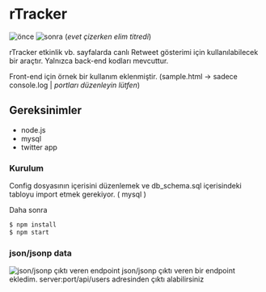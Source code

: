 # rTracker

![önce](http://i.imgur.com/kSRxYb0.png)
![sonra](http://i.imgur.com/UBQC8if.png)
(*evet çizerken elim titredi*)

rTracker etkinlik vb. sayfalarda canlı Retweet gösterimi için kullanılabilecek bir araçtır. Yalnızca back-end kodları mevcuttur.

Front-end için örnek bir kullanım eklenmiştir.
(sample.html -> sadece console.log | *portları düzenleyin lütfen*)

## Gereksinimler

*   node.js
*   mysql
*   twitter app


### Kurulum

Config dosyasının içerisini düzenlemek ve db_schema.sql içerisindeki tabloyu import etmek gerekiyor. ( mysql )

Daha sonra

```sh
$ npm install
$ npm start

```
### json/jsonp data
![json/jsonp çıktı veren endpoint](http://i.imgur.com/TfuL94T.png)
json/jsonp çıktı veren bir endpoint ekledim.
server:port/api/users adresinden çıktı alabilirsiniz
